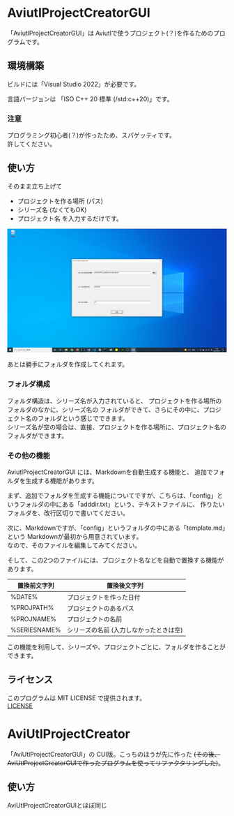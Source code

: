 # AviutlProjectCreatorGUI
「AviutlProjectCreatorGUI」は Aviutlで使うプロジェクト(？)を作るためのプログラムです。

## 環境構築
ビルドには「Visual Studio 2022」が必要です。  
  
言語バージョンは 「ISO C++ 20 標準 (/std:c++20)」です。

### 注意
プログラミング初心者(？)が作ったため、スパゲッティです。  
許してください。  

## 使い方
そのまま立ち上げて
- プロジェクトを作る場所 (パス)
- シリーズ名 (なくてもOK)
- プロジェクト名
を入力するだけです。  

![screenshot_0.png](./screenshot/screenshot_0.png)  

あとは勝手にフォルダを作成してくれます。

### フォルダ構成
フォルダ構造は、シリーズ名が入力されていると、
プロジェクトを作る場所のフォルダのなかに、シリーズ名の フォルダができて、さらにその中に、プロジェクト名のフォルダという感じでできます。  
シリーズ名が空の場合は、直接、プロジェクトを作る場所に、プロジェクト名のフォルダができます。

### その他の機能
AviutlProjectCreatorGUI には、Markdownを自動生成する機能と、
追加でフォルダを生成する機能があります。  
  
まず、追加でフォルダを生成する機能についてですが、こちらは、「config」というフォルダの中にある「adddir.txt」という、テキストファイルに、
作りたいフォルダを、改行区切りで書いてください。  
  
次に、Markdownですが、「config」というフォルダの中にある「template.md」という Markdownが最初から用意されています。  
なので、そのファイルを編集してみてください。  
  
そして、この2つのファイルには、プロジェクト名などを自動で置換する機能があります。  

置換前文字列 | 置換後文字列
--- | ---
%DATE% | プロジェクトを作った日付
%PROJPATH% | プロジェクトのあるパス
%PROJNAME% | プロジェクトの名前
%SERIESNAME% | シリーズの名前 (入力しなかったときは空)

この機能を利用して、シリーズや、プロジェクトごとに、フォルダを作ることができます。

## ライセンス
このプログラムは MIT LICENSE で提供されます。  
[LICENSE](https://github.com/soramakura/AviutlProjectCreator/blob/master/LICENSE)

# AviUtlProjectCreator
「AviUtlProjectCreatorGUI」の CUI版。こっちのほうが先に作った ~~(その後、AviUtlProjectCreatorGUIで作ったプログラムを使ってリファクタリングした)~~。

## 使い方
AviUtlProjectCreatorGUIとほぼ同じ
